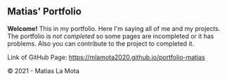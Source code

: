 ## Matias' Portfolio

**Welcome!** This in my portfolio. Here I'm saying all of me and my projects. The portfolio is *not completed* so some pages are incompleted or it has problems. Also you can contribute to the project to completed it.

Link of GitHub Page: https://mlamota2020.github.io/portfolio-matias
    
© 2021 - Matias La Mota